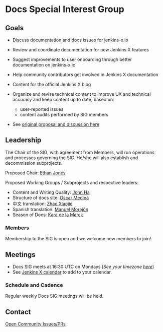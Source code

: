# Docs Special Interest Group

## Goals
* Discuss documentation and docs issues for jenkins-x.io
* Review and coordinate documentation for new Jenkins X features
* Suggest improvements to user onboarding through better documentation on  jenkins-x.io
* Help community contributors get involved in Jenkins X documentation
* Content for the official Jenkins X blog
* Organize and revise technical content to improve UX and technical accuracy and keep content up to date, based on:

     * user-reported issues
     * content audits performed by SIG members
* See [original proposal and discussion here](https://github.com/jenkins-x/jx-docs/issues/2675)

## Leadership

The Chair of the SIG, with agreement from Members, will run operations and processes governing the SIG. He/she will also establish and decommission subprojects.

Proposed Chair: [Ethan Jones](https://github.com/ethangj)

Proposed Working Groups / Subprojects and respective leaders:
* Content and Writing Quality: [John Ha](https://github.com/jha-cloudbees)
* Structure of docs site: [Oscar Medina](https://github.com/sharepointoscar)
* 中文 translation: [Zhao Xiaojie](https://github.com/LinuxSuRen)
* Spanish translation: [Manuel Morejón](https://github.com/mmorejon)
* Season of Docs: [Kara de la Marck](https://github.com/MarckK)


### Members
Membership to the SIG is open and we welcome new members to join!

## Meetings
* Docs SIG meets at 16:30 UTC on Mondays (*See your timezone [here](https://time.is/1630_in_UTC)*)
* See [Jenkins X calendar](https://jenkins-x.io/community/calendar/) to add to your calendar.


### Schedule and Cadence
Regular weekly Docs SIG meetings will be held.

## Contact
[Open Community Issues/PRs](https://github.com/jenkins-x/jx-docs/issues)
